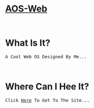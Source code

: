 # [AOS-Web](https://sancho1952007.github.io/AOS-Web)

<br>

# What Is It?
<pre>A Cool Web OS Designed By Me...</pre>

<br>

# Where Can I Hee It?
<pre>Click <a href='https://sancho1952007.github.io/AOS-Web'>Here</a> To Get To The Site...</pre>
